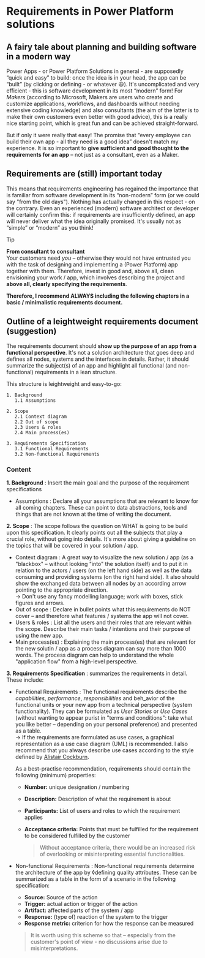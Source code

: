 # Requirements in Power Platform solutions

## A fairy tale about planning and building software in a modern way

Power Apps - or Power Platform Solutions in general - are supposedly “quick and easy” to build: once the idea is in your head, the app can be “built” (by clicking or defining - or whatever 😃). It's uncomplicated and very efficient - this is software development in its most “modern” form! For _Makers_ (according to Microsoft, Makers are users who create and customize applications, workflows, and dashboards without needing extensive coding knowledge) and also consultants (the aim of the latter is to make their own customers even better with good advice), this is a really nice starting point, which is great fun and can be achieved straight-forward.

But if only it were really that easy! The promise that “every employee can build their own app - all they need is a good idea” doesn't match my experience. It is so important to **give sufficient and good thought to the requirements for an app** – not just as a consultant, even as a Maker.

## Requirements are (still) important today

This means that requirements engineering has regained the importance that is familiar from software development in its “non-modern” form (or we could say "from the old days"). Nothing has actually changed in this respect - on the contrary. Even an experienced (modern) software architect or developer will certainly confirm this: if requirements are insufficiently defined, an app will never deliver what the idea originally promised. It's usually not as “simple” or “modern” as you think!

> [!TIP] 
> **From consultant to consultant**<br>
> Your customers need _you_ – otherwise they would not have entrusted you with the task of designing and implementing a (Power Platform) app together with them. Therefore, invest in good and, above all, clean envisioning your work / app, which involves describing the project and **above all, clearly specifying the requirements**.

**Therefore, I recommend ALWAYS including the following chapters in a basic / minimalistic requirements document.**

## Outline of a leightweight requirements document (suggestion)

The requirements document should **show up the purpose of an app from a functional perspective**. It's not a solution architecture that goes deep and defines all nodes, systems and the interfaces in details. Rather, it should summarize the subject(s) of an app and highlight all functional (and non-functional) requirements in a lean structure.

This structure is leightweight and easy-to-go:

```text
1. Background
   1.1 Assumptions

2. Scope
   2.1 Context diagram
   2.2 Out of scope
   2.3 Users & roles
   2.4 Main process(es)

3. Requirements Specification
   3.1 Functional Requirements
   3.2 Non-functional Requirements
```

### Content

**1. Background**
: Insert the main goal and the purpose of the requirement specifications

- Assumptions
  : Declare all your assumptions that are relevant to know for all coming chapters. These can point to data abstractions, tools and things that are not known at the time of writing the document.

**2. Scope**
: The scope follows the question on WHAT is going to be build upon this specification. It clearly points out all the subjects that play a crucial role, without going into details. It's more about giving a guideline on the topics that will be covered in your solution / app.

- Context diagram
  : A great way to visualize the new solution / app (as a "blackbox" – without looking "into" the solution itself) and to put it in relation to the actors / users (on the left hand side) as well as the data consuming and providing systems (on the right hand side). It also should show the exchanged data between all nodes by an according arrow pointing to the appropriate direction.<br>
  $\rightarrow$ Don't use any fancy modelling language; work with boxes, stick figures and arrows.
- Out of scope
  : Declare in bullet points what this requirements do NOT cover – and therefore what features / systems the app will not cover.
- Users & roles
  : List all the users and their roles that are relevant within the scope. Describe their main tasks / intentions and their purpose of using the new app.
- Main process(es)
  : Explaining the main process(es) that are relevant for the new solutin / app as a process diagram can say more than 1000 words. The process diagram can help to understand the whole "application flow" from a high-level perspective.

**3. Requirements Specification**
: summarizes the requirements in detail. These include:

- Functional Requirements
  : The functional requirements describe the _capabilities_, _performance_, _responsibilities_ and beh_avior of the functional units or your new app from a technical perspective (system functionality). They can be formulated as _User Stories_ or _Use Cases_ (without wanting to appear purist in "terms and conditions": take what you like better – depending on your personal preference) and presented as a table.<br>
  $\rightarrow$ If the requirements are formulated as use cases, a graphical representation as a use case diagram (UML) is recommended. I also recommend that you always describe use cases according to the style defined by [Alistair Cockburn](https://alistaircockburn.com/de).

  As a best-practise recommendation, requirements should contain the following (minimum) properties:

  - **Number:** unique designation / numbering
  - **Description:** Description of what the requirement is about
  - **Participants:** List of users and roles to which the requirement applies
  - **Acceptance criteria:** Points that must be fulfilled for the requirement to be considered fulfilled by the customer

    > Without acceptance criteria, there would be an increased risk of overlooking or misinterpreting essential functionalities.

- Non-functional Requirements
  : Non-functional requirements determine the architecture of the app by ◊defining quality attributes. These can be summarized as a table in the form of a scenario in the following specification:

  - **Source:** Source of the action
  - **Trigger:** actual action or trigger of the action
  - **Artifact:** affected parts of the system / app
  - **Response:** (type of) reaction of the system to the trigger
  - **Response metric:** criterion for how the response can be measured

  > It is worth using this scheme so that – especially from the customer's point of view - no discussions arise due to misinterpretations.
